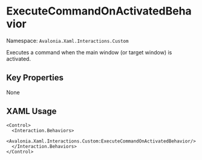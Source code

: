 # ExecuteCommandOnActivatedBehavior

Namespace: `Avalonia.Xaml.Interactions.Custom`

Executes a command when the main window (or target window) is activated.



## Key Properties
None

## XAML Usage
```xaml
<Control>
  <Interaction.Behaviors>
    <Avalonia.Xaml.Interactions.Custom:ExecuteCommandOnActivatedBehavior/>
  </Interaction.Behaviors>
</Control>
```
